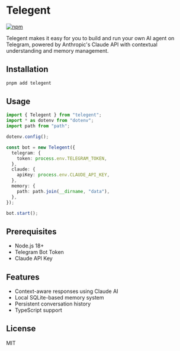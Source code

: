 # Telegent

[![npm](https://img.shields.io/npm/v/telegent?logo=npm&style=flat&labelColor=000&color=3b82f6)](https://www.npmjs.org/package/telegent)

Telegent makes it easy for you to build and run your own AI agent on Telegram, powered by Anthropic's Claude API with contextual understanding and memory management.

## Installation

```bash
pnpm add telegent
```

## Usage

```typescript
import { Telegent } from "telegent";
import * as dotenv from "dotenv";
import path from "path";

dotenv.config();

const bot = new Telegent({
  telegram: {
    token: process.env.TELEGRAM_TOKEN,
  },
  claude: {
    apiKey: process.env.CLAUDE_API_KEY,
  },
  memory: {
    path: path.join(__dirname, "data"),
  },
});

bot.start();
```

## Prerequisites

- Node.js 18+
- Telegram Bot Token
- Claude API Key

## Features

- Context-aware responses using Claude AI
- Local SQLite-based memory system
- Persistent conversation history
- TypeScript support

## License

MIT
